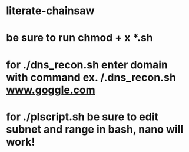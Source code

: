 # literate-chainsaw

# be sure to run chmod + x *.sh 
# for ./dns_recon.sh enter domain with command ex. /.dns_recon.sh www.goggle.com
# for ./plscript.sh be sure to edit subnet and range in bash, nano will work!

